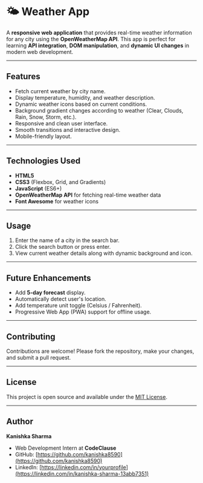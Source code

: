 # 🌤 Weather App

A **responsive web application** that provides real-time weather information for any city using the **OpenWeatherMap API**. This app is perfect for learning **API integration**, **DOM manipulation**, and **dynamic UI changes** in modern web development.  

---

## **Features**

- Fetch current weather by city name.
- Display temperature, humidity, and weather description.
- Dynamic weather icons based on current conditions.
- Background gradient changes according to weather (Clear, Clouds, Rain, Snow, Storm, etc.).
- Responsive and clean user interface.
- Smooth transitions and interactive design.
- Mobile-friendly layout.

---

## **Technologies Used**

- **HTML5**  
- **CSS3** (Flexbox, Grid, and Gradients)  
- **JavaScript** (ES6+)  
- **OpenWeatherMap API** for fetching real-time weather data  
- **Font Awesome** for weather icons  

---

## **Usage**

1. Enter the name of a city in the search bar.  
2. Click the search button or press enter.  
3. View current weather details along with dynamic background and icon.  

---

## **Future Enhancements**

- Add **5-day forecast** display.  
- Automatically detect user's location.  
- Add temperature unit toggle (Celsius / Fahrenheit).  
- Progressive Web App (PWA) support for offline usage.  

---

## **Contributing**

Contributions are welcome! Please fork the repository, make your changes, and submit a pull request.  

---

## **License**

This project is open source and available under the [MIT License](LICENSE).  

---

## **Author**

**Kanishka Sharma**  
- Web Development Intern at **CodeClause**  
- GitHub: [https://github.com/kanishka8590](https://github.com/kanishka8590)  
- LinkedIn: [https://linkedin.com/in/yourprofile](https://linkedin.com/in/kanishka-sharma-13abb7351)
